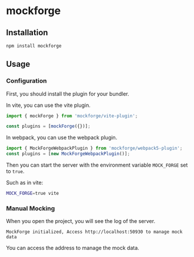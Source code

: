 # mockforge

## Installation

```bash
npm install mockforge
```

## Usage

### Configuration

First, you should install the plugin for your bundler.

In vite, you can use the vite plugin.

```javascript
import { mockForge } from 'mockforge/vite-plugin';

const plugins = [mockForge({})];
```

In webpack, you can use the webpack plugin.

```javascript
import { MockForgeWebpackPlugin } from 'mockforge/webpack5-plugin';
const plugins = [new MockForgeWebpackPlugin()];
```

Then you can start the server with the environment variable `MOCK_FORGE` set to `true`.

Such as in vite:

```bash
MOCK_FORGE=true vite
```

### Manual Mocking

When you open the project, you will see the log of the server.

`MockForge initialized, Access http://localhost:50930 to manage mock data`

You can access the address to manage the mock data.
